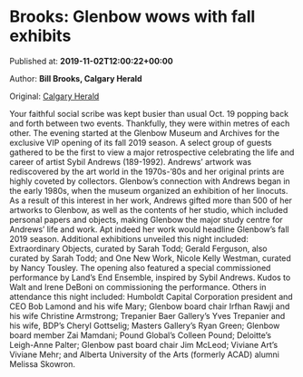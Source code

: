 
# Brooks: Glenbow wows with fall exhibits

Published at: **2019-11-02T12:00:22+00:00**

Author: **Bill Brooks, Calgary Herald**

Original: [Calgary Herald](https://calgaryherald.com/entertainment/local-arts/brooks-glenbow-wows-with-fall-exhibits)

Your faithful social scribe was kept busier than usual Oct. 19 popping back and forth between two events. Thankfully, they were within metres of each other.
The evening started at the Glenbow Museum and Archives for the exclusive VIP opening of its fall 2019 season. A select group of guests gathered to be the first to view a major retrospective celebrating the life and career of artist Sybil Andrews (189-1992). Andrews’ artwork was rediscovered by the art world in the 1970s-’80s and her original prints are highly coveted by collectors. Glenbow’s connection with Andrews began in the early 1980s, when the museum organized an exhibition of her linocuts. As a result of this interest in her work, Andrews gifted more than 500 of her artworks to Glenbow, as well as the contents of her studio, which included personal papers and objects, making Glenbow the major study centre for Andrews’ life and work. Apt indeed her work would headline Glenbow’s fall 2019 season.
Additional exhibitions unveiled this night included: Extraordinary Objects, curated by Sarah Todd; Gerald Ferguson, also curated by Sarah Todd; and One New Work, Nicole Kelly Westman, curated by Nancy Tousley. The opening also featured a special commissioned performance by Land’s End Ensemble, inspired by Sybil Andrews. Kudos to Walt and Irene DeBoni on commissioning the performance. Others in attendance this night included: Humboldt Capital Corporation president and CEO Bob Lamond and his wife Mary; Glenbow board chair Irfhan Rawji and his wife Christine Armstrong; Trepanier Baer Gallery’s Yves Trepanier and his wife, BDP’s Cheryl Gottselig; Masters Gallery’s Ryan Green; Glenbow board member Zai Mamdani; Pound Global’s Colleen Pound; Deloitte’s Leigh-Anne Palter; Glenbow past board chair Jim McLeod; Viviane Art’s Viviane Mehr; and Alberta University of the Arts (formerly ACAD) alumni Melissa Skowron.
